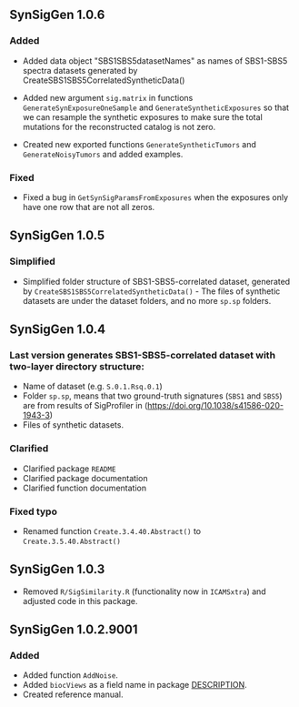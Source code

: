 ## SynSigGen 1.0.6
### Added 
* Added data object "SBS1SBS5datasetNames" as names of SBS1-SBS5 spectra datasets generated by CreateSBS1SBS5CorrelatedSyntheticData()

* Added new argument `sig.matrix` in functions `GenerateSynExposureOneSample` and `GenerateSyntheticExposures` so that we can resample the synthetic exposures to make
sure the total mutations for the reconstructed catalog is not zero.

* Created new exported functions `GenerateSyntheticTumors` and `GenerateNoisyTumors` and 
added examples.

### Fixed 
* Fixed a bug in `GetSynSigParamsFromExposures` when the exposures only have one row that are
not all zeros.

## SynSigGen 1.0.5
### Simplified
* Simplified folder structure of SBS1-SBS5-correlated dataset,
generated by `CreateSBS1SBS5CorrelatedSyntheticData()` - 
The files of synthetic datasets are under the dataset folders, and no more
`sp.sp` folders.

## SynSigGen 1.0.4
### Last version generates SBS1-SBS5-correlated dataset with two-layer directory  structure:

* Name of dataset (e.g. `S.0.1.Rsq.0.1`)
* Folder `sp.sp`, means that two ground-truth signatures (`SBS1` and `SBS5`) are from results of SigProfiler in (https://doi.org/10.1038/s41586-020-1943-3)
* Files of synthetic datasets.

### Clarified
* Clarified package `README`
* Clarified package documentation
* Clarified function documentation

### Fixed typo 
* Renamed function `Create.3.4.40.Abstract()` to `Create.3.5.40.Abstract()`

## SynSigGen 1.0.3
* Removed `R/SigSimilarity.R` (functionality now in `ICAMSxtra`)
  and adjusted code in this package.

## SynSigGen 1.0.2.9001

### Added
* Added function `AddNoise`.
* Added `biocViews` as a field name in package [DESCRIPTION](https://github.com/steverozen/SynSigGen/blob/master/DESCRIPTION).
* Created reference manual.
